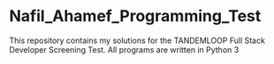 # Nafil_Ahamef_Programming_Test
This repository contains my solutions for the TANDEMLOOP Full Stack Developer Screening Test. All programs are written in Python 3
